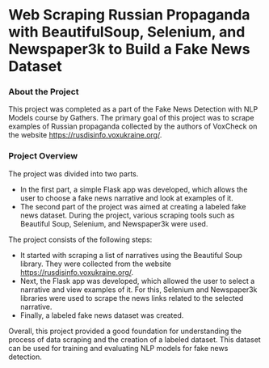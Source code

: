 # Web Scraping Russian Propaganda with BeautifulSoup, Selenium, and Newspaper3k to Build a Fake News Dataset

### About the Project
This project was completed as a part of the Fake News Detection with NLP Models course by Gathers. 
The primary goal of this project was to scrape examples of Russian propaganda collected by the authors of VoxCheck on the website https://rusdisinfo.voxukraine.org/. 

### Project Overview

The project was divided into two parts. 
- In the first part, a simple Flask app was developed, which allows the user to choose a fake news narrative and look at examples of it. 
- The second part of the project was aimed at creating a labeled fake news dataset. 
During the project, various scraping tools such as Beautiful Soup, Selenium, and Newspaper3k were used.

The project consists of the following steps:

- It started with scraping a list of narratives using the Beautiful Soup library. They were collected from the website https://rusdisinfo.voxukraine.org/. 
- Next, the Flask app was developed, which allowed the user to select a narrative and view examples of it. For this, Selenium and Newspaper3k libraries were used to scrape the news links related to the selected narrative. 
- Finally, a labeled fake news dataset was created.

Overall, this project provided a good foundation for understanding the process of data scraping and the creation of a labeled dataset. 
This dataset can be used for training and evaluating NLP models for fake news detection.
